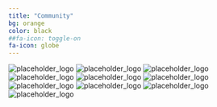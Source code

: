 ```yaml
---
title: "Community"
bg: orange
color: black
##fa-icon: toggle-on
fa-icon: globe
---
```


<img class="communities_logo" src="img/placeholder.jpg" alt="placeholder_logo">
<img class="communities_logo" src="img/placeholder.jpg" alt="placeholder_logo">
<img class="communities_logo" src="img/placeholder.jpg" alt="placeholder_logo">
<img class="communities_logo" src="img/placeholder.jpg" alt="placeholder_logo">
<img class="communities_logo" src="img/placeholder.jpg" alt="placeholder_logo">
<img class="communities_logo" src="img/placeholder.jpg" alt="placeholder_logo">
<img class="communities_logo" src="img/placeholder.jpg" alt="placeholder_logo">
<img class="communities_logo" src="img/placeholder.jpg" alt="placeholder_logo">
<img class="communities_logo" src="img/placeholder.jpg" alt="placeholder_logo">
<img class="communities_logo" src="img/placeholder.jpg" alt="placeholder_logo">
